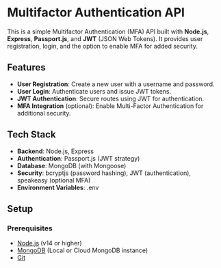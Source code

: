 # Multifactor Authentication API

This is a simple Multifactor Authentication (MFA) API built with **Node.js**, **Express**, **Passport.js**, and **JWT** (JSON Web Tokens). It provides user registration, login, and the option to enable MFA for added security.

## Features

- **User Registration**: Create a new user with a username and password.
- **User Login**: Authenticate users and issue JWT tokens.
- **JWT Authentication**: Secure routes using JWT for authentication.
- **MFA Integration** (optional): Enable Multi-Factor Authentication for additional security.

## Tech Stack

- **Backend**: Node.js, Express
- **Authentication**: Passport.js (JWT strategy)
- **Database**: MongoDB (with Mongoose)
- **Security**: bcryptjs (password hashing), JWT (authentication), speakeasy (optional MFA)
- **Environment Variables**: .env

## Setup

### Prerequisites

- [Node.js](https://nodejs.org/) (v14 or higher)
- [MongoDB](https://www.mongodb.com/) (Local or Cloud MongoDB instance)
- [Git](https://git-scm.com/)

